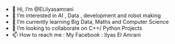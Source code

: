 - 👋 Hi, I’m @ELilyasamrani
- 👀 I’m interested in AI , Data , development and robot making 
- 🌱 I’m currently learning Big Data, Maths and Computer Science
- 💞️ I’m looking to collaborate on C++/ Python Projects
- 📫 How to reach me : My Facebook : Ilyas El Amrani 

<!---
ELilyasamrani/ELilyasamrani is a ✨ special ✨ repository because its `README.md` (this file) appears on your GitHub profile.
You can click the Preview link to take a look at your changes.
--->
